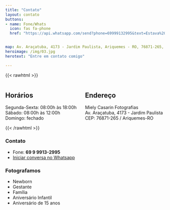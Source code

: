 ```yaml
---
title: "Contato"
layout: contato
buttons:
- name: Fone/Whats
  icon: fas fa-phone
  href: "https://api.whatsapp.com/send?phone=69999132995&text=Estava%20vendo%20o%20seu%20site%20e%20e%20gostaria%20de%20saber%20mais%20sobre%20suas%20fotos."


map: Av. Araçatuba, 4173 - Jardim Paulista, Ariquemes - RO, 76871-265, Brasil
heroimage: /img/03.jpg
herotext: "Entre em contato comigo"

---
```

{{< rawhtml >}}
<div class="columns is-multiline is-mobile">
    <div class="column">
        <h2 class="title is-4">Horários</h2>
        <p>Segunda-Sexta: 08:00h às 18:00h<br>
        Sábado: 08:00h às 12:00h<br>
        Domingo: fechado</p>
    </div>
    <div class="column">
        <h2 class="title is-4">Endereço</h2>
        <p>Miely Casarin Fotografias<br>Av. Araçatuba, 4173 - Jardim Paulista<br>CEP: 76871-265 / Ariquemes-RO</p>
    </div>
</div>
{{< /rawhtml >}}

### Contato
- Fone: **69 9 9913-2995**
- [Iniciar conversa no Whatsapp](https://api.whatsapp.com/send?phone=+5569999132995&text=gostaria%20de%20saber%20mais%20sobre%20suas%20fotos.)

### Fotografamos
- Newborn
- Gestante
- Família
- Aniversário Infantil
- Aniversário de 15 anos
